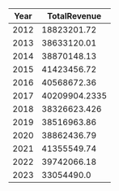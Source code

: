 | Year | TotalRevenue |
| --- | --- |
| 2012 | 18823201.72 |
| 2013 | 38633120.01 |
| 2014 | 38870148.13 |
| 2015 | 41423456.72 |
| 2016 | 40568672.36 |
| 2017 | 40209904.2335 |
| 2018 | 38326623.426 |
| 2019 | 38516963.86 |
| 2020 | 38862436.79 |
| 2021 | 41355549.74 |
| 2022 | 39742066.18 |
| 2023 | 33054490.0 |